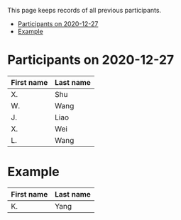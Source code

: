 This page keeps records of all previous participants.

- [Participants on 2020-12-27](#participants-on-2020-12-27)
- [Example](#example)

# Participants on 2020-12-27
|First name|Last name|
|----------|---------|
|X.|Shu|
|W.|Wang|
|J.|Liao|
|X.|Wei|
|L.|Wang|

# Example
|First name|Last name|
|----------|---------|
|K.|Yang|

